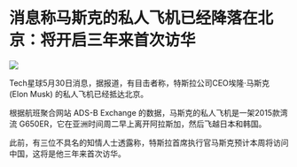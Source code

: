 # 消息称马斯克的私人飞机已经降落在北京：将开启三年来首次访华

![](https://inews.gtimg.com/news_bt/OrWhftqfiNYjghOEUi_TGYlIvJyuBkiEh7i-uDfghsZIkAA/1000)

Tech星球5月30日消息，据报道，有目击者称，特斯拉公司CEO埃隆·马斯克 (Elon Musk) 的私人飞机已经抵达北京。

根据航班聚合网站 ADS-B Exchange 的数据，马斯克的私人飞机是一架2015款湾流
G650ER，它在亚洲时间周二早上离开阿拉斯加，然后飞越日本和韩国。

此前，有三位不具名的知情人士透露称，特斯拉首席执行官马斯克预计本周将访问中国，这将是他三年来首次访华。

